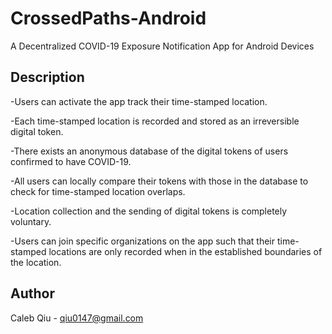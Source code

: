 # CrossedPaths-Android
A Decentralized COVID-19 Exposure Notification App for Android Devices
## Description
-Users can activate the app track their time-stamped location.     

-Each time-stamped location is recorded and stored as an irreversible digital token.   

-There exists an anonymous database of the digital tokens of users confirmed to have COVID-19.   

-All users can locally compare their tokens with those in the database to check for time-stamped location overlaps.   

-Location collection and the sending of digital tokens is completely voluntary.   

-Users can join specific organizations on the app such that their time-stamped locations are only recorded when in the established  boundaries of the location.   
## Author
Caleb Qiu -
qiu0147@gmail.com
